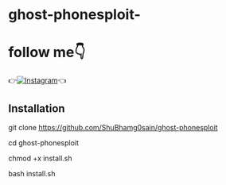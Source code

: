 # ghost-phonesploit-

# follow me👇
👉[![Instagram](https://img.shields.io/badge/INSTAGRAM-FOLLOW-red?style=for-the-badge&logo=instagram)](https://www.instagram.com/shubham_g0sain)👈

## Installation

git clone https://github.com/ShuBhamg0sain/ghost-phonesploit

cd ghost-phonesploit

chmod +x install.sh

bash install.sh



